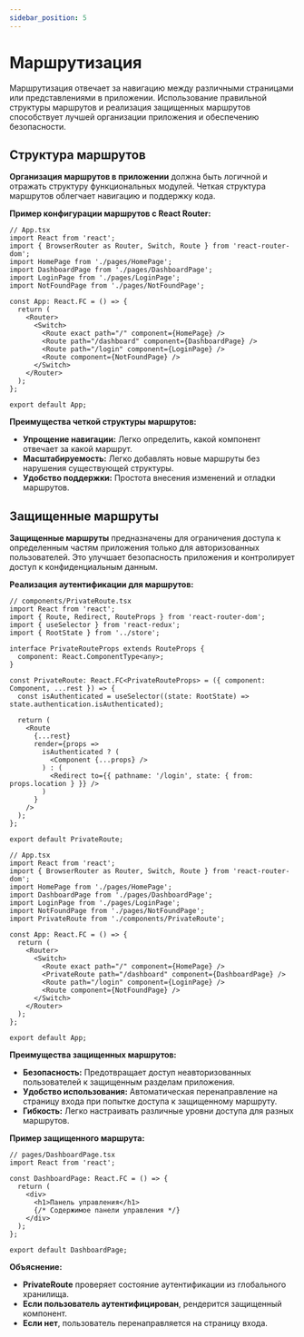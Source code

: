 ```yaml
---
sidebar_position: 5
---
```



# Маршрутизация

Маршрутизация отвечает за навигацию между различными страницами или представлениями в приложении. Использование правильной структуры маршрутов и реализация защищенных маршрутов способствует лучшей организации приложения и обеспечению безопасности.

## Структура маршрутов

**Организация маршрутов в приложении** должна быть логичной и отражать структуру функциональных модулей. Четкая структура маршрутов облегчает навигацию и поддержку кода.

**Пример конфигурации маршрутов с React Router:**

```tsx
// App.tsx
import React from 'react';
import { BrowserRouter as Router, Switch, Route } from 'react-router-dom';
import HomePage from './pages/HomePage';
import DashboardPage from './pages/DashboardPage';
import LoginPage from './pages/LoginPage';
import NotFoundPage from './pages/NotFoundPage';

const App: React.FC = () => {
  return (
    <Router>
      <Switch>
        <Route exact path="/" component={HomePage} />
        <Route path="/dashboard" component={DashboardPage} />
        <Route path="/login" component={LoginPage} />
        <Route component={NotFoundPage} />
      </Switch>
    </Router>
  );
};

export default App;
```

**Преимущества четкой структуры маршрутов:**
- **Упрощение навигации:** Легко определить, какой компонент отвечает за какой маршрут.
- **Масштабируемость:** Легко добавлять новые маршруты без нарушения существующей структуры.
- **Удобство поддержки:** Простота внесения изменений и отладки маршрутов.

## Защищенные маршруты

**Защищенные маршруты** предназначены для ограничения доступа к определенным частям приложения только для авторизованных пользователей. Это улучшает безопасность приложения и контролирует доступ к конфиденциальным данным.

**Реализация аутентификации для маршрутов:**

```tsx
// components/PrivateRoute.tsx
import React from 'react';
import { Route, Redirect, RouteProps } from 'react-router-dom';
import { useSelector } from 'react-redux';
import { RootState } from '../store';

interface PrivateRouteProps extends RouteProps {
  component: React.ComponentType<any>;
}

const PrivateRoute: React.FC<PrivateRouteProps> = ({ component: Component, ...rest }) => {
  const isAuthenticated = useSelector((state: RootState) => state.authentication.isAuthenticated);

  return (
    <Route
      {...rest}
      render={props =>
        isAuthenticated ? (
          <Component {...props} />
        ) : (
          <Redirect to={{ pathname: '/login', state: { from: props.location } }} />
        )
      }
    />
  );
};

export default PrivateRoute;
```

```tsx
// App.tsx
import React from 'react';
import { BrowserRouter as Router, Switch, Route } from 'react-router-dom';
import HomePage from './pages/HomePage';
import DashboardPage from './pages/DashboardPage';
import LoginPage from './pages/LoginPage';
import NotFoundPage from './pages/NotFoundPage';
import PrivateRoute from './components/PrivateRoute';

const App: React.FC = () => {
  return (
    <Router>
      <Switch>
        <Route exact path="/" component={HomePage} />
        <PrivateRoute path="/dashboard" component={DashboardPage} />
        <Route path="/login" component={LoginPage} />
        <Route component={NotFoundPage} />
      </Switch>
    </Router>
  );
};

export default App;
```

**Преимущества защищенных маршрутов:**
- **Безопасность:** Предотвращает доступ неавторизованных пользователей к защищенным разделам приложения.
- **Удобство использования:** Автоматическая перенаправление на страницу входа при попытке доступа к защищенному маршруту.
- **Гибкость:** Легко настраивать различные уровни доступа для разных маршрутов.

**Пример защищенного маршрута:**

```tsx
// pages/DashboardPage.tsx
import React from 'react';

const DashboardPage: React.FC = () => {
  return (
    <div>
      <h1>Панель управления</h1>
      {/* Содержимое панели управления */}
    </div>
  );
};

export default DashboardPage;
```

**Объяснение:**
- **PrivateRoute** проверяет состояние аутентификации из глобального хранилища.
- **Если пользователь аутентифицирован**, рендерится защищенный компонент.
- **Если нет**, пользователь перенаправляется на страницу входа.
